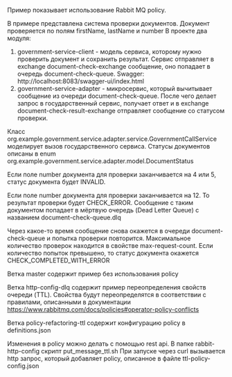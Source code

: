 Пример показывает использование Rabbit MQ policy.

В примере представлена система проверки документов. Документ проверяется по полям firstName, lastName и number
В проекте два модуля:
1) government-service-client - модель сервиса, которому нужно проверить документ и сохранить результат.
Сервис отправляет в exchange document-check-exchange сообщение, оно попадает в очередь document-check-queue.
Swagger: http://localhost:8083/swagger-ui/index.html
2) government-service-adapter - микросервис, который вычитывает сообщение из очереди document-check-queue.
После чего делает запрос в государственный сервис, получает ответ и в exchange document-check-result-exchange
отправляет сообщение со статусом проверки.

Класс org.example.government.service.adapter.service.GovernmentCallService моделирует вызов государственного сервиса.
Статусы документов описаны в enum org.example.government.service.adapter.model.DocumentStatus

Если поле number документа для проверки заканчивается на 4 или 5, статус документа будет INVALID.

Если поле number документа для проверки заканчивается на 12. То результат проверки будет CHECK_ERROR.
Сообщение с таким документом попадает в мёртвую очередь (Dead Letter Queue) c названием document-check-queue.dlq

Через какое-то время сообщение снова окажется в очереди document-check-queue и попытка проверки повторится.
Максимальное количество проверок находится в свойстве max-request-count. Если количество попыток превышено,
то статус документа окажется CHECK_COMPLETED_WITH_ERROR

Ветка master содержит пример без использования policy

Ветка http-config-dlq содержит пример переопределения свойств очереди (TTL).
Свойства будут переопределятся в соответствии с правилами, описанными в документации https://www.rabbitmq.com/docs/policies#operator-policy-conflicts

Ветка policy-refactoring-ttl содержит конфигурацию policy в definitions.json

Изменения в policy можно делать с помощью rest api. В папке rabbit-http-config скрипт put_message_ttl.sh
При запуске через curl вызывается http запрос, который добавляет policy, описанное в файле ttl-policy-config.json




